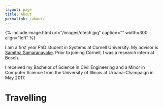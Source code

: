 ```yaml
---
layout: page
title: About
permalink: /about/
---
```


{% include image.html url="/images/ctech.jpg" caption="" width=300 align="left" %}

I am a first year PhD student in Systems at Cornell University. My advisor is [Samitha Samaranayake](https://cee.cornell.edu/samitha/). Prior to joining Cornell, I was a research intern at Bosch.

I received my Bachelor of Science in Civil Engineering and a Minor in Computer Science from the University of Illinois at Urbana-Champaign in May 2017. 


# Travelling 


